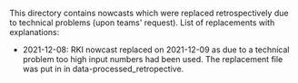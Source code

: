 This directory contains nowcasts which were replaced retrospectively due to technical problems (upon teams' request). List of replacements with explanations:
- 2021-12-08: RKI nowcast replaced on 2021-12-09 as due to a technical problem too high input numbers had been used. The replacement file was put in in data-processed_retropective.
